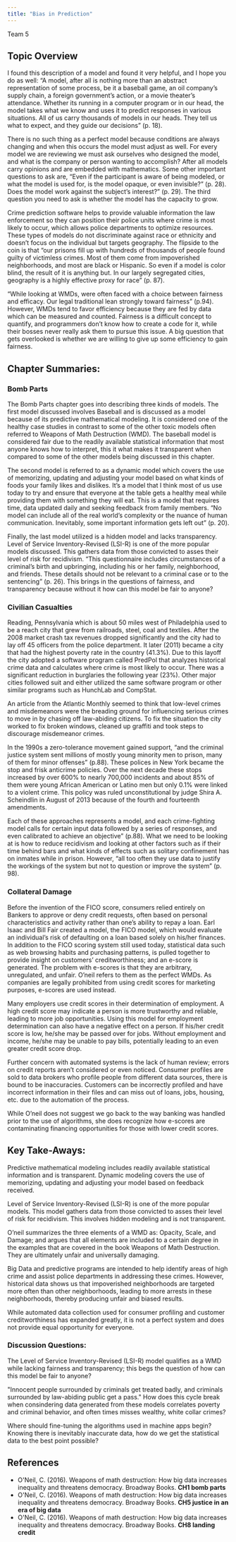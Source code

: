 ```yaml
---
title: "Bias in Prediction"
---
```


Team 5

## Topic Overview

I found this description of a model and found it very helpful, and I hope you do as well: “A model, after all is nothing more than an abstract representation of some process, be it a baseball game, an oil company’s supply chain, a foreign government’s action, or a movie theater’s attendance. Whether its running in a computer program or in our head, the model takes what we know and uses it to predict responses in various situations. All of us carry thousands of models in our heads. They tell us what to expect, and they guide our decisions” (p. 18). 

There is no such thing as a perfect model because conditions are always changing and when this occurs the model must adjust as well. For every model we are reviewing we must ask ourselves who designed the model, and what is the company or person wanting to accomplish? After all models carry opinions and are embedded with mathematics. Some other important questions to ask are, “Even if the participant is aware of being modeled, or what the model is used for, is the model opaque, or even invisible?” (p. 28). Does the model work against the subject’s interest?” (p. 29). The third question you need to ask is whether the model has the capacity to grow.

Crime prediction software helps to provide valuable information the law enforcement so they can position their police units where crime is most likely to occur, which allows police departments to optimize resources. These types of models do not discriminate against race or ethnicity and doesn’t focus on the individual but targets geography. The flipside to the coin is that “our prisons fill up with hundreds of thousands of people found guilty of victimless crimes. Most of them come from impoverished neighborhoods, and most are black or Hispanic. So even if a model is color blind, the result of it is anything but. In our largely segregated cities, geography is a highly effective proxy for race” (p. 87).

“While looking at WMDs, were often faced with a choice between fairness and efficacy. Our legal traditional lean strongly toward fairness” (p.94). However, WMDs tend to favor efficiency because they are fed by data which can be measured and counted. Fairness is a difficult concept to quantify, and programmers don’t know how to create a code for it, while their bosses never really ask them to pursue this issue. A big question that gets overlooked is whether we are willing to give up some efficiency to gain fairness.

## Chapter Summaries:

### Bomb Parts

The Bomb Parts chapter goes into describing three kinds of models. The first model discussed involves Baseball and is discussed as a model because of its predictive mathematical modeling. It is considered one of the healthy case studies in contrast to some of the other toxic models often referred to Weapons of Math Destruction (WMD). The baseball model is considered fair due to the readily available statistical information that most anyone knows how to interpret, this it what makes it transparent when compared to some of the other models being discussed in this chapter. 

The second model is referred to as a dynamic model which covers the use of memorizing, updating and adjusting your model based on what kinds of foods your family likes and dislikes. It’s a model that I think most of us use today to try and ensure that everyone at the table gets a healthy meal while providing them with something they will eat. This is a model that requires time, data updated daily and seeking feedback from family members. “No model can include all of the real world’s complexity or the nuance of human communication. Inevitably, some important information gets left out” (p. 20).

Finally, the last model utilized is a hidden model and lacks transparency. Level of Service Inventory-Revised (LSI-R) is one of the more popular models discussed. This gathers data from those convicted to asses their level of risk for recidivism. “This questionnaire includes circumstances of a criminal’s birth and upbringing, including his or her family, neighborhood, and friends. These details should not be relevant to a criminal case or to the sentencing” (p. 26). This brings in the questions of fairness, and transparency because without it how can this model be fair to anyone?

### Civilian Casualties

Reading, Pennsylvania which is about 50 miles west of Philadelphia used to be a reach city that grew from railroads, steel, coal and textiles. After the 2008 market crash tax revenues dropped significantly and the city had to lay off 45 officers from the police department. It later (2011) became a city that had the highest poverty rate in the country (41.3%). Due to this layoff the city adopted a software program called PredPol that analyzes historical crime data and calculates where crime is most likely to occur. There was a significant reduction in burglaries the following year (23%). Other major cities followed suit and either utilized the same software program or other similar programs such as HunchLab and CompStat.

An article from the Atlantic Monthly seemed to think that low-level crimes and misdemeanors were the breading ground for influencing serious crimes to move in by chasing off law-abiding citizens. To fix the situation the city worked to fix broken windows, cleaned up graffiti and took steps to discourage misdemeanor crimes.

In the 1990s a zero-tolerance movement gained support, “and the criminal justice system sent millions of mostly young minority men to prison, many of them for minor offenses” (p.88). These polices in New York became the stop and frisk anticrime policies. Over the next decade these stops increased by over 600% to nearly 700,000 incidents and about 85% of them were young African American or Latino men but only 0.1% were linked to a violent crime. This policy was ruled unconstitutional by judge Shira A. Scheindlin in August of 2013 because of the fourth and fourteenth amendments.

Each of these approaches represents a model, and each crime-fighting model calls for certain input data followed by a series of responses, and even calibrated to achieve an objective” (p.88). What we need to be looking at is how to reduce recidivism and looking at other factors such as if their time behind bars and what kinds of effects such as solitary confinement has on inmates while in prison. However, “all too often they use data to justify the workings of the system but not to question or improve the system” (p. 98).

### Collateral Damage

Before the invention of the FICO score, consumers relied entirely on Bankers to approve or deny credit requests, often based on personal characteristics and activity rather than one’s ability to repay a loan.  Earl Isaac and Bill Fair created a model, the FICO model, which would evaluate an individual’s risk of defaulting on a loan based solely on his/her finances.  In addition to the FICO scoring system still used today, statistical data such as web browsing habits and purchasing patterns, is pulled together to provide insight on customers’ creditworthiness; and an e-score is generated. The problem with e-scores is that they are arbitrary, unregulated, and unfair.  O’neil refers to them as the perfect WMDs. As companies are legally prohibited from using credit scores for marketing purposes, e-scores are used instead.

Many employers use credit scores in their determination of employment. A high credit score may indicate a person is more trustworthy and reliable, leading to more job opportunities.  Using this model for employment determination can also have a negative effect on a person.  If his/her credit score is low, he/she may be passed over for jobs. Without employment and income, he/she may be unable to pay bills, potentially leading to an even greater credit score drop.  

Further concern with automated systems is the lack of human review; errors on credit reports aren’t considered or even noticed.  Consumer profiles are sold to data brokers who profile people from different data sources, there is bound to be inaccuracies.  Customers can be incorrectly profiled and have incorrect information in their files and can miss out of loans, jobs, housing, etc. due to the automation of the process. 

While O’neil does not suggest we go back to the way banking was handled prior to the use of algorithms, she does recognize how e-scores are contaminating financing opportunities for those with lower credit scores. 

## Key Take-Aways:

Predictive mathematical modeling includes readily available statistical information and is transparent.
Dynamic modeling covers the use of memorizing, updating and adjusting your model based on feedback received.

Level of Service Inventory-Revised (LSI-R) is one of the more popular models. This model gathers data from those convicted to asses their level of risk for recidivism. This involves hidden modeling and is not transparent.

O’neil summarizes the three elements of a WMD as: Opacity, Scale, and Damage; and argues that all elements are included to a certain degree in the examples that are covered in the book Weapons of Math Destruction.  They are ultimately unfair and universally damaging.  

Big Data and predictive programs are intended to help identify areas of high crime and assist police departments in addressing these crimes.  However, historical data shows us that impoverished neighborhoods are targeted more often than other neighborhoods, leading to more arrests in these neighborhoods, thereby producing unfair and biased results.  

While automated data collection used for consumer profiling and customer creditworthiness has expanded greatly, it is not a perfect system and does not provide equal opportunity for everyone.  

### Discussion Questions:

The Level of Service Inventory-Revised (LSI-R) model qualifies as a WMD while lacking fairness and transparency; this begs the question of how can this model be fair to anyone?

 "Innocent people surrounded by criminals get treated badly, and criminals surrounded by law-abiding public get a pass." How does this cycle break when consindering data generated from these models correlates poverty and criminal behavior, and often times misses wealthy, white collar crimes?

Where should fine-tuning the algorithms used in machine apps begin? Knowing there is inevitably inaccurate data, how do we get the statistical data to the best point possible?  

## References

* O'Neil, C. (2016). Weapons of math destruction: How big data increases inequality and threatens democracy. Broadway Books. **CH1 bomb parts**
* O'Neil, C. (2016). Weapons of math destruction: How big data increases inequality and threatens democracy. Broadway Books. **CH5 justice in an era of big data**
* O'Neil, C. (2016). Weapons of math destruction: How big data increases inequality and threatens democracy. Broadway Books. **CH8 landing credit**




